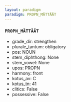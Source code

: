 ```yaml
---
layout: paradigm
paradigm: PROPN_MÄTTÄÄT
---
```

### ` PROPN_MÄTTÄÄT `


* grade_dir: strengthen
* plurale_tantum: obligatory
* pos: NOUN
* stem_diphthong: None
* stem_vowel: None
* upos: PROPN
* harmony: front
* kotus_av: C
* kotus_tn: 41
* clitics: False
* possessive: False
